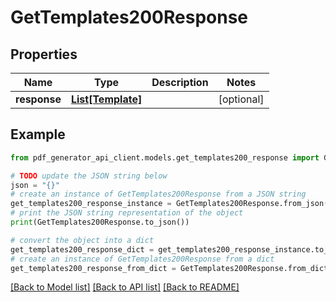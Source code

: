 # GetTemplates200Response


## Properties

Name | Type | Description | Notes
------------ | ------------- | ------------- | -------------
**response** | [**List[Template]**](Template.md) |  | [optional] 

## Example

```python
from pdf_generator_api_client.models.get_templates200_response import GetTemplates200Response

# TODO update the JSON string below
json = "{}"
# create an instance of GetTemplates200Response from a JSON string
get_templates200_response_instance = GetTemplates200Response.from_json(json)
# print the JSON string representation of the object
print(GetTemplates200Response.to_json())

# convert the object into a dict
get_templates200_response_dict = get_templates200_response_instance.to_dict()
# create an instance of GetTemplates200Response from a dict
get_templates200_response_from_dict = GetTemplates200Response.from_dict(get_templates200_response_dict)
```
[[Back to Model list]](../README.md#documentation-for-models) [[Back to API list]](../README.md#documentation-for-api-endpoints) [[Back to README]](../README.md)


